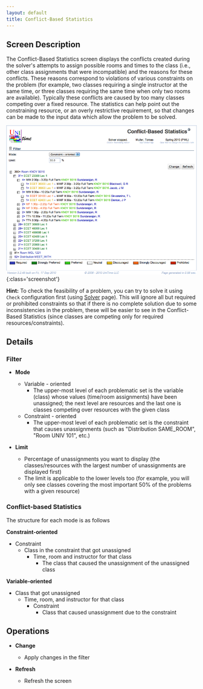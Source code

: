 ```yaml
---
layout: default
title: Conflict-Based Statistics
---
```



## Screen Description

The Conflict-Based Statistics screen displays the conflicts created during the solver's attempts to assign possible rooms and times to the class (i.e., other class assignments that were incompatible) and the reasons for these conflicts. These reasons correspond to violations of various constraints on the problem (for example, two classes requiring a single instructor at the same time, or three classes requiring the same time when only two rooms are available). Typically these conflicts are caused by too many classes competing over a fixed resource. The statistics can help point out the constraining resource, or an overly restrictive requirement, so that changes can be made to the input data which allow the problem to be solved.

![Conflict-Based Statistics](images/conflict-based-statistics-1.png){:class='screenshot'}

**Hint:** To check the feasibility of a problem, you can try to solve it using `Check` configuration first (using [Solver](solver) page). This will ignore all but required or prohibited constraints so that if there is no complete solution due to some inconsistencies in the problem, these will be easier to see in the Conflict-Based Statistics (since classes are competing only for required resources/constraints).

## Details

### Filter

* **Mode**
	* Variable - oriented
		* The upper-most level of each problematic set is the variable (class) whose values (time/room assignments) have been unassigned; the next level are resources and the last one is classes competing over resources with the given class
	* Constraint - oriented
		* The upper-most level of each problematic set is the constraint that causes unassignments (such as "Distribution SAME_ROOM", "Room UNIV 101", etc.)

* **Limit**
	* Percentage of unassignments you want to display (the classes/resources with the largest number of unassignments are displayed first)
	* The limit is applicable to the lower levels too (for example, you will only see classes covering the most important 50% of the problems with a given resource)

### Conflict-based Statistics

The structure for each mode is as follows

**Constraint-oriented**

* Constraint
	* Class in the constraint that got unassigned
		* Time, room and instructor for that class
			* The class that caused the unassignment of the unassigned class

**Variable-oriented**

* Class that got unassigned
	* Time, room, and instructor for that class
		* Constraint
			* Class that caused unassignment due to the constraint

## Operations

* **Change**
	* Apply changes in the filter

* **Refresh**
	* Refresh the screen


